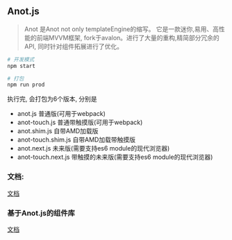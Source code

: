 ## Anot.js
> Anot 是Anot not only templateEngine的缩写。 它是一款迷你,易用、高性能的前端MVVM框架, fork于avalon。进行了大量的重构,精简部分冗余的API, 同时针对组件拓展进行了优化。


```bash
# 开发模式
npm start
```


```bash
# 打包
npm run prod
```
执行完, 会打包为6个版本, 分别是
- anot.js  普通版(可用于webpack)
- anot-touch.js 普通带触摸版(可用于webpack)
- anot.shim.js  自带AMD加载版
- anot-touch.shim.js 自带AMD加载带触摸版
- anot.next.js  未来版(需要支持es6 module的现代浏览器)
- anot-touch.next.js  带触摸的未来版(需要支持es6 module的现代浏览器)


### 文档:
[文档](https://doui.cc/wiki/anot)

### 基于Anot.js的组件库
[文档](https://doui.cc)